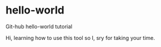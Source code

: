 # hello-world
Git-hub hello-world tutorial

Hi, learning how to use this tool so I, sry for taking your time.
